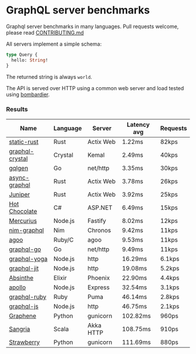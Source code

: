 <!-- README.md is generated from README.ecr, do not edit -->

# GraphQL server benchmarks

Graphql server benchmarks in many languages. Pull requests welcome, please read [CONTRIBUTING.md](CONTRIBUTING.md)

All servers implement a simple schema:

```graphql
type Query {
  hello: String!
}
```

The returned string is always `world`.

The API is served over HTTP using a common web server and load tested using [bombardier](https://github.com/codesenberg/bombardier).

### Results

| Name                          | Language      | Server          | Latency avg      | Requests      |
| ----------------------------  | ------------- | --------------- | ---------------- | ------------- |
| [static-rust](https://actix.rs/) | Rust | Actix Web | 1.22ms | 82kps |
| [graphql-crystal](https://github.com/graphql-crystal/graphql) | Crystal | Kemal | 2.49ms | 40kps |
| [gqlgen](https://github.com/99designs/gqlgen) | Go | net/http | 3.35ms | 30kps |
| [async-graphql](https://github.com/async-graphql/async-graphql) | Rust | Actix Web | 3.78ms | 26kps |
| [Juniper](https://github.com/graphql-rust/juniper) | Rust | Actix Web | 3.92ms | 25kps |
| [Hot Chocolate](https://github.com/ChilliCream/hotchocolate) | C# | ASP.NET | 6.49ms | 15kps |
| [Mercurius](https://github.com/mercurius-js/mercurius) | Node.js | Fastify | 8.02ms | 12kps |
| [nim-graphql](https://github.com/status-im/nim-graphql) | Nim | Chronos | 9.42ms | 11kps |
| [agoo](https://github.com/ohler55/agoo) | Ruby/C | agoo | 9.53ms | 11kps |
| [graphql-go](https://github.com/graphql-go/graphql) | Go | net/http | 9.49ms | 11kps |
| [graphql-yoga](https://github.com/dotansimha/graphql-yoga) | Node.js | http | 16.29ms | 6.1kps |
| [graphql-jit](https://github.com/zalando-incubator/graphql-jit) | Node.js | http | 19.08ms | 5.2kps |
| [Absinthe](https://github.com/absinthe-graphql/absinthe) | Elixir | Phoenix | 22.90ms | 4.4kps |
| [apollo](https://github.com/apollographql/apollo-server) | Node.js | Express | 32.54ms | 3.1kps |
| [graphql-ruby](https://github.com/rmosolgo/graphql-ruby) | Ruby | Puma | 46.14ms | 2.8kps |
| [graphql-js](https://github.com/graphql/graphql-js) | Node.js | http | 46.75ms | 2.1kps |
| [Graphene](https://github.com/graphql-python/graphene) | Python | gunicorn | 102.82ms | 960ps |
| [Sangria](https://github.com/sangria-graphql/sangria) | Scala | Akka HTTP | 108.75ms | 910ps |
| [Strawberry](https://github.com/strawberry-graphql/strawberry) | Python | gunicorn | 111.69ms | 880ps |
